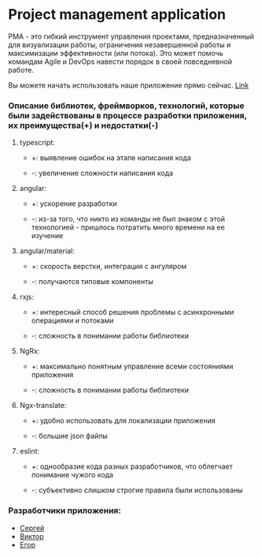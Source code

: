 # Project management application

PMA - это гибкий инструмент управления проектами, предназначенный для визуализации работы, ограничения незавершенной работы и максимизации эффективности (или потока). Это может помочь командам Agile и DevOps навести порядок в своей повседневной работе.

Вы можете начать использовать наше приложение прямо сейчас. [Link](https://project-management-appl.herokuapp.com/)

### Описание библиотек, фреймворков, технологий, которые были задействованы в процессе разработки приложения, их преимущества(+) и недостатки(-)

1. typescript:

    - +: выявление ошибок на этапе написания кода

    - -: увеличение сложности написания кода

2. angular:

    - +: ускорение разработки

    - -: из-за того, что никто из команды не был знаком с этой технологией - пришлось потратить много времени на ее изучение

3. angular/material:

    - +: скорость верстки, интеграция с ангуляром

    - -: получаются типовые компоненты
  
4. rxjs:

    - +: интересный способ решения проблемы с асинхронными операциями и потоками

    - -: сложность в понимании работы библиотеки
  
5. NgRx:

    - +: максимально понятным управление всеми состояниями приложения

    - -: сложность в понимании работы библиотеки
  
6. Ngx-translate:

    - +: удобно использовать для локализации приложения

    - -: большие json файлы

7. eslint:

    - +: однообразие кода разных разработчиков, что облегчает понимание чужого кода

    - -: субъективно слишком строгие правила были использованы
    

### Разработчики приложения:
- [Сергей](https://github.com/Serhii1108)
- [Виктор](https://github.com/VVK1978)
- [Егор](https://github.com/cheerfulperson)
